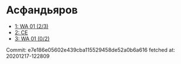 # Асфандьяров
- [1: WA 01 (2/3)](1.md)
- [2: CE](2.md)
- [3: WA 01 (0/2)](3.md)

Commit: e7e186e05602e439cba115529458de52a0b6a616
 fetched at: 20201217-122809
